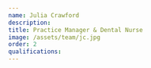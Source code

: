 ```yaml
---
name: Julia Crawford
description:
title: Practice Manager & Dental Nurse
image: /assets/team/jc.jpg
order: 2
qualifications:
---
```

